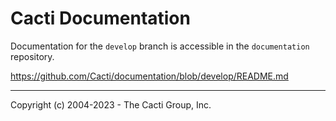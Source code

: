 # Cacti Documentation

Documentation for the `develop` branch is accessible in the `documentation` repository.

https://github.com/Cacti/documentation/blob/develop/README.md

-----------------------------------------------------------------------------
Copyright (c) 2004-2023 - The Cacti Group, Inc.
